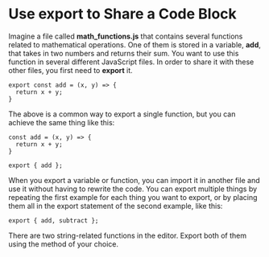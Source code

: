 # Use export to Share a Code Block

Imagine a file called **math_functions.js** that contains several functions related to mathematical operations. One of them is stored in a variable, **add**, that takes in two numbers and returns their sum. You want to use this function in several different JavaScript files. In order to share it with these other files, you first need to **export** it.

~~~
export const add = (x, y) => {
  return x + y;
}
~~~

The above is a common way to export a single function, but you can achieve the same thing like this:

~~~
const add = (x, y) => {
  return x + y;
}

export { add };
~~~

When you export a variable or function, you can import it in another file and use it without having to rewrite the code. You can export multiple things by repeating the first example for each thing you want to export, or by placing them all in the export statement of the second example, like this:

~~~
export { add, subtract };
~~~

There are two string-related functions in the editor. Export both of them using the method of your choice.